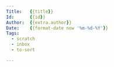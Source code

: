 ```yaml
---
Title:   {{title}}
Id:      {{id}}
Author:  {{extra.author}}
Date:    {{format-date now '%m-%d-%Y'}}
Tags:
  - scratch
  - inbox
  - to-sort

---
```

